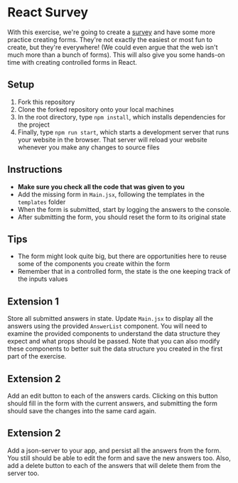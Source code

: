 # React Survey

With this exercise, we're going to create a [survey](./images/duck-survey.gif) and have some more practice creating forms. They're not exactly the easiest or most fun to create, but they're everywhere! (We could even argue that the web isn't much more than a bunch of forms). This will also give you some hands-on time with creating controlled forms in React.

## Setup

1. Fork this repository
2. Clone the forked repository onto your local machines
3. In the root directory, type `npm install`, which installs dependencies for the project
4. Finally, type `npm run start`, which starts a development server that runs your website in the browser. That server will reload your website whenever you make any changes to source files

## Instructions

- **Make sure you check all the code that was given to you**
- Add the missing form in `Main.jsx`, following the templates in the `templates` folder
- When the form is submitted, start by logging the answers to the console.
- After submitting the form, you should reset the form to its original state

## Tips
- The form might look quite big, but there are opportunities here to reuse some of the components you create within the form
- Remember that in a controlled form, the state is the one keeping track of the inputs values

## Extension 1
Store all submitted answers in state. Update `Main.jsx` to display all the answers using the provided `AnswerList` component. You will need to examine the provided components to understand the data structure they expect and what props should be passed. Note that you can also modify these components to better suit the data structure you created in the first part of the exercise.

## Extension 2
Add an edit button to each of the answers cards. Clicking on this button should fill in the form with the current answers, and submitting the form should save the changes into the same card again.

## Extension 2
Add a json-server to your app, and persist all the answers from the form. You still should be able to edit the form and save the new answers too. Also, add a delete button to each of the answers that will delete them from the server too.
